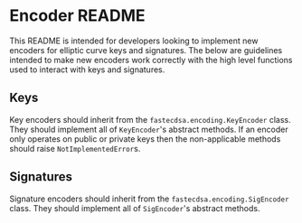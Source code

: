# Encoder README

This README is intended for developers looking to implement new encoders for
elliptic curve keys and signatures. The below are guidelines intended to make
new encoders work correctly with the high level functions used to interact
with keys and signatures.

## Keys

Key encoders should inherit from the `fastecdsa.encoding.KeyEncoder` class. They
should implement all of `KeyEncoder`'s abstract methods. If an encoder only operates
on public or private keys then the non-applicable methods should raise `NotImplementedError`s.

## Signatures

Signature encoders should inherit from the `fastecdsa.encoding.SigEncoder` class.
They should implement all of `SigEncoder`'s abstract methods.
